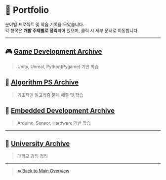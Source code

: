 # 💼 Portfolio

분야별 프로젝트 및 학습 기록을 모았습니다.  
각 항목은 **개발 주제별로 정리**되어 있으며, 클릭 시 세부 문서로 이동합니다.

---

## 🎮 [Game Development Archive](./Game/Game.md)

> Unity, Unreal, Python(Pygame) 기반 학습  

## 🧮 [Algorithm PS Archive](./Algorithm/Algorithm.md)

> 기초적인 알고리즘 문제 해결 및 학습

## 🔌 [Embedded Development Archive](./Embedded/Embedded.md)

> Arduino, Sensor, Hardware 기반 학습

---

## 🏫 [University Archive](./University/University.md)

> 대학교 강의 정리

---

> [⬅️ Back to Main Overview](../README.md)
